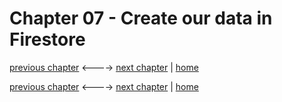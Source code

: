 # Chapter 07 - Create our data in Firestore

[previous chapter](Chapter_06.md) <----> [next chapter](Chapter_08.md) | [home](README.md)

[previous chapter](Chapter_06.md) <----> [next chapter](Chapter_08.md) | [home](README.md)
